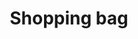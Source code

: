 ---
title: Shopping bag
tags: ["shopping", "bag", "retail", "purchase", "store", "consumer", "merchandise"]
icon: shopping-bag
svg: '<svg xmlns="http://www.w3.org/2000/svg" width="24" height="24" fill="none" viewBox="0 0 24 24" stroke-width="1.5" stroke-linecap="round" stroke-linejoin="round" stroke="currentColor"><path d="M8.935 7H7.773c-1.072 0-1.962.81-2.038 1.857l-.73 10C4.921 20.016 5.858 21 7.043 21h9.914c1.185 0 2.122-.985 2.038-2.142l-.73-10C18.189 7.81 17.299 7 16.227 7h-1.162m-6.13 0V5c0-1.105.915-2 2.043-2h2.044c1.128 0 2.043.895 2.043 2v2m-6.13 0h6.13"/></svg>'
---
